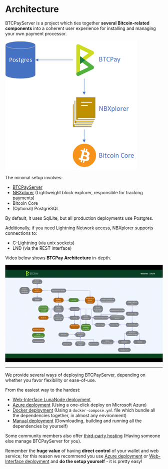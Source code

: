 # Architecture

BTCPayServer is a project which ties together **several Bitcoin-related components** into a coherent user experience for installing and managing your own payment processor.

![Architecture](../img/Architecture.png)

The minimal setup involves:

- [BTCPayServer](https://github.com/btcpayserver/btcpayserver)
- [NBXplorer](https://github.com/dgarage/NBXplorer) (Lightweight block explorer, responsible for tracking payments)
- Bitcoin Core
- (Optional) PostgreSQL

By default, it uses SqlLite, but all production deployments use Postgres.

Additionally, if you need Lightning Network access, NBXplorer supports connections to:

- C-Lightning (via unix sockets)
- LND (via the REST interface)

Video below shows **BTCPay Architecture** in-depth.

[![BTCPay Architecture](./img/btcpay-architecture-advancing-bitcoin.png)](https://www.youtube.com/watch?v=Up0dvorzSNM)

---

We provide several ways of deploying BTCPayServer, depending on whether you favor flexibility or ease-of-use.

From the easiest way to the hardest:

- [Web-Interface LunaNode deployment](/Deployment/LunaNode.md)
- [Azure deployment](/Deployment/Azure.md) (Using a one-click deploy on Microsoft Azure)
- [Docker deployment](https://docs.btcpayserver.org/Docker/) (Using a `docker-compose.yml` file which bundle all the dependencies together, in almost any environment)
- [Manual deployment](/Deployment/ManualDeployment.md) (Downloading, building and running all the dependencies by yourself)

Some community members also offer [third-party hosting](/Deployment/ThirdPartyHosting.md) (Having someone else manage BTCPayServer for you).

Remember the **huge value** of having **direct control** of your wallet and web service; for this reason we recommend you use [Azure deployment](/Deployment/Azure.md) or [Web-Interface deployment](/Deployment/LunaNode.md) and **do the setup yourself** - it is pretty easy!
